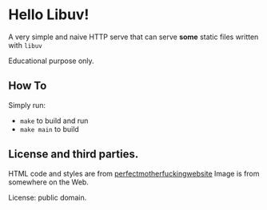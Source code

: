 Hello Libuv!
===

A very simple and naive HTTP serve that can serve **some** static files
written with `libuv`

Educational purpose only.

## How To

Simply run:

- `make` to build and run
- `make main` to build

## License and third parties.

HTML code and styles are from [perfectmotherfuckingwebsite](https://github.com/LeoColomb/perfectmotherfuckingwebsite)
Image is from somewhere on the Web.

License: public domain.
